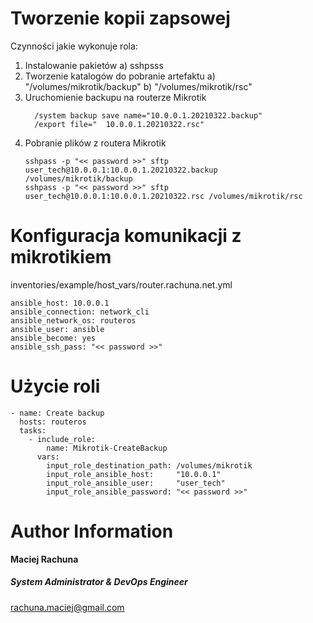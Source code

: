 Tworzenie kopii zapsowej
=========

Czynności jakie wykonuje rola:

1. Instalowanie pakietów
  a) sshpsss
2. Tworzenie katalogów do pobranie artefaktu
  a) "/volumes/mikrotik/backup"
  b) "/volumes/mikrotik/rsc"
3. Uruchomienie backupu na routerze Mikrotik
      ```
        /system backup save name="10.0.0.1.20210322.backup"
        /export file="	10.0.0.1.20210322.rsc"
      ```
4. Pobranie plików z routera Mikrotik
      ```
      sshpass -p "<< password >>" sftp user_tech@10.0.0.1:10.0.0.1.20210322.backup /volumes/mikrotik/backup
      sshpass -p "<< password >>" sftp user_tech@10.0.0.1:10.0.0.1.20210322.rsc /volumes/mikrotik/rsc
      ```

Konfiguracja komunikacji z mikrotikiem
=========
inventories/example/host_vars/router.rachuna.net.yml
```
ansible_host: 10.0.0.1
ansible_connection: network_cli
ansible_network_os: routeros
ansible_user: ansible
ansible_become: yes
ansible_ssh_pass: "<< password >>"
```

Użycie roli
=========

```
- name: Create backup
  hosts: routeros
  tasks:
    - include_role:
        name: Mikrotik-CreateBackup
      vars:
        input_role_destination_path: /volumes/mikrotik
        input_role_ansible_host:     "10.0.0.1"
        input_role_ansible_user:     "user_tech"
        input_role_ansible_password: "<< password >>"
```


Author Information
=========
 **Maciej Rachuna**
##### System Administrator & DevOps Engineer
rachuna.maciej@gmail.com